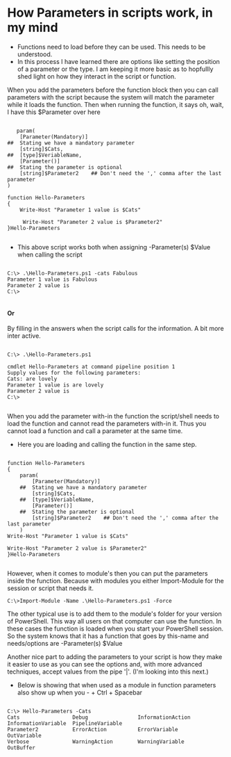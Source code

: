 # How Parameters in scripts work, in my mind

- Functions need to load before they can be used. This needs to be understood.
- In this process I have learned there are options like setting the position of a parameter or the type. I am keeping it more basic as to hopfullly shed light on how they interact in the script or function.

<p>
When you add the parameters before the function block then you can call parameters with the script because the system will match the parameter while it loads the function. Then when running the function, it says oh, wait, I have this $Parameter over here

<pre><code>
   param(
    [Parameter(Mandatory)]
##  Stating we have a mandatory parameter
    [string]$Cats,
##  [type]$VeriableName,
    [Parameter()]
##  Stating the parameter is optional
    [string]$Parameter2    ## Don't need the ',' comma after the last parameter
)

function Hello-Parameters
{
    Write-Host "Parameter 1 value is $Cats"

     Write-Host "Parameter 2 value is $Parameter2"
}Hello-Parameters

</code></pre>

- This above script works both when assigning -Parameter(s) $Value when calling the script

<pre><code>
C:\> .\Hello-Parameters.ps1 -cats Fabulous
Parameter 1 value is Fabulous
Parameter 2 value is
C:\>

</code></pre>

#### Or

<p>By filling in the answers when the script calls for the information. A bit more inter active.

<pre><code>
C:\> .\Hello-Parameters.ps1

cmdlet Hello-Parameters at command pipeline position 1
Supply values for the following parameters:
Cats: are lovely
Parameter 1 value is are lovely
Parameter 2 value is
C:\>

</code></pre>

<p>When you add the parameter with-in the function the script/shell needs to load the function and cannot read the parameters with-in it. Thus you cannot load a function and call a parameter at the same time.

- Here you are loading and calling the function in the same step.

<pre><code>
function Hello-Parameters
{
    param(
        [Parameter(Mandatory)]
    ##  Stating we have a mandatory parameter
        [string]$Cats,
    ##  [type]$VeriableName,
        [Parameter()]
    ##  Stating the parameter is optional
        [string]$Parameter2    ## Don't need the ',' comma after the last parameter
    )
Write-Host "Parameter 1 value is $Cats"

Write-Host "Parameter 2 value is $Parameter2"
}Hello-Parameters

</code></pre>

<p> However, when it comes to module's then you can put the parameters inside the function. Because with modules you either Import-Module for the session or script that needs it.

<pre><code>C:\>Import-Module -Name .\Hello-Parameters.ps1 -Force
</code></pre>

The other typical use is to add them to the module's folder for your version of PowerShell. This way all users on that computer can use the function. In these cases the function is loaded when you start your PowerShell session. So the system knows that it has a function that goes by this-name and needs/options are -Parameter(s) $Value

Another nice part to adding the parameters to your script is how they make it easier to use as you can see the options and, with more advanced techniques, accept values from the pipe '|'. (I'm looking into this next.)

- Below is showing that when used as a module in function parameters also show up when you  - + Ctrl + Spacebar

<pre><code>
C:\> Hello-Parameters -Cats
Cats                 Debug                InformationAction    InformationVariable  PipelineVariable
Parameter2           ErrorAction          ErrorVariable        OutVariable
Verbose              WarningAction        WarningVariable      OutBuffer
</code></pre>